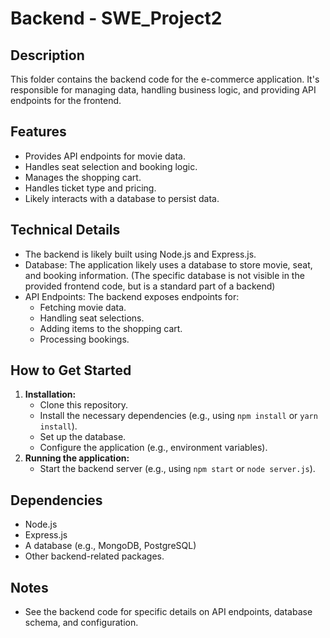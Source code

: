 # Backend - SWE_Project2

## Description
This folder contains the backend code for the e-commerce application. It's responsible for managing data, handling business logic, and providing API endpoints for the frontend.

## Features
* Provides API endpoints for movie data.
* Handles seat selection and booking logic.
* Manages the shopping cart.
* Handles ticket type and pricing.
* Likely interacts with a database to persist data.

## Technical Details
* The backend is likely built using Node.js and Express.js.
* Database: The application likely uses a database to store movie, seat, and booking information. (The specific database is not visible in the provided frontend code, but is a standard part of a backend)
* API Endpoints: The backend exposes endpoints for:
    * Fetching movie data.
    * Handling seat selections.
    * Adding items to the shopping cart.
    * Processing bookings.

## How to Get Started
1.  **Installation:**
    * Clone this repository.
    * Install the necessary dependencies (e.g., using `npm install` or `yarn install`).
    * Set up the database.
    * Configure the application (e.g., environment variables).
2.  **Running the application:**
    * Start the backend server (e.g., using `npm start` or `node server.js`).

## Dependencies
* Node.js
* Express.js
* A database (e.g., MongoDB, PostgreSQL)
* Other backend-related packages.

## Notes
* See the backend code for specific details on API endpoints, database schema, and configuration.
